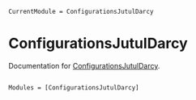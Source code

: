 ```@meta
CurrentModule = ConfigurationsJutulDarcy
```

# ConfigurationsJutulDarcy

Documentation for [ConfigurationsJutulDarcy](https://github.com/gbruer15/ConfigurationsJutulDarcy.jl).


```@index
```

```@autodocs
Modules = [ConfigurationsJutulDarcy]
```
